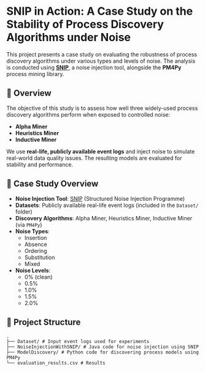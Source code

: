 # SNIP in Action: A Case Study on the Stability of Process Discovery Algorithms under Noise

This project presents a case study on evaluating the robustness of process discovery algorithms under various types and levels of noise. The analysis is conducted using **[SNIP](https://github.com/AnandiKarunaratne/SNIP)**, a noise injection tool, alongside the **PM4Py** process mining library.


## 📌 Overview

The objective of this study is to assess how well three widely-used process discovery algorithms perform when exposed to controlled noise:

- **Alpha Miner**
- **Heuristics Miner**
- **Inductive Miner**

We use **real-life, publicly available event logs** and inject noise to simulate real-world data quality issues. The resulting models are evaluated for stability and performance.


## 🧪 Case Study Overview

- **Noise Injection Tool**: [SNIP](https://github.com/AnandiKarunaratne/SNIP) (Structured Noise Injection Programme)
- **Datasets**: Publicly available real-life event logs (included in the `Dataset/` folder)
- **Discovery Algorithms**: Alpha Miner, Heuristics Miner, Inductive Miner (via `PM4Py`)
- **Noise Types**:  
  - Insertion  
  - Absence  
  - Ordering  
  - Substitution  
  - Mixed
- **Noise Levels**:  
  - 0% (clean)  
  - 0.5%  
  - 1.0%  
  - 1.5%  
  - 2.0%

## 📁 Project Structure
```
.
├── Dataset/ # Input event logs used for experiments
├── NoiseInjectionWithSNIP/ # Java code for noise injection using SNIP
├── ModelDiscovery/ # Python code for discovering process models using PM4Py
└── evaluation_results.csv # Results
```
